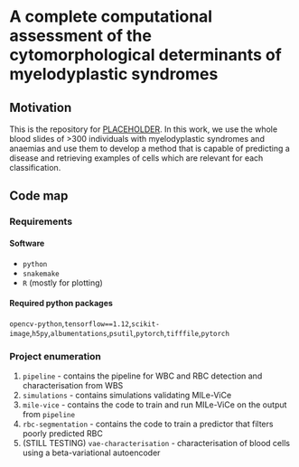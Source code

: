 # A complete computational assessment of the cytomorphological determinants of myelodyplastic syndromes

## Motivation

This is the repository for [PLACEHOLDER](). In this work, we use the whole blood slides of >300 individuals with myelodyplastic syndromes and anaemias and use them to develop a method that is capable of predicting a disease and retrieving examples of cells which are relevant for each classification.

## Code map

### Requirements

#### Software

* `python`
* `snakemake`
* `R` (mostly for plotting)

#### Required python packages

`opencv-python`,`tensorflow==1.12`,`scikit-image`,`h5py`,`albumentations`,`psutil`,`pytorch`,`tifffile`,`pytorch`

### Project enumeration

1. `pipeline` - contains the pipeline for WBC and RBC detection and characterisation from WBS
2. `simulations` - contains simulations validating MILe-ViCe
3. `mile-vice` - contains the code to train and run MILe-ViCe on the output from `pipeline`
4. `rbc-segmentation` - contains the code to train a predictor that filters poorly predicted RBC
5. (STILL TESTING) `vae-characterisation` - characterisation of blood cells using a beta-variational autoencoder
